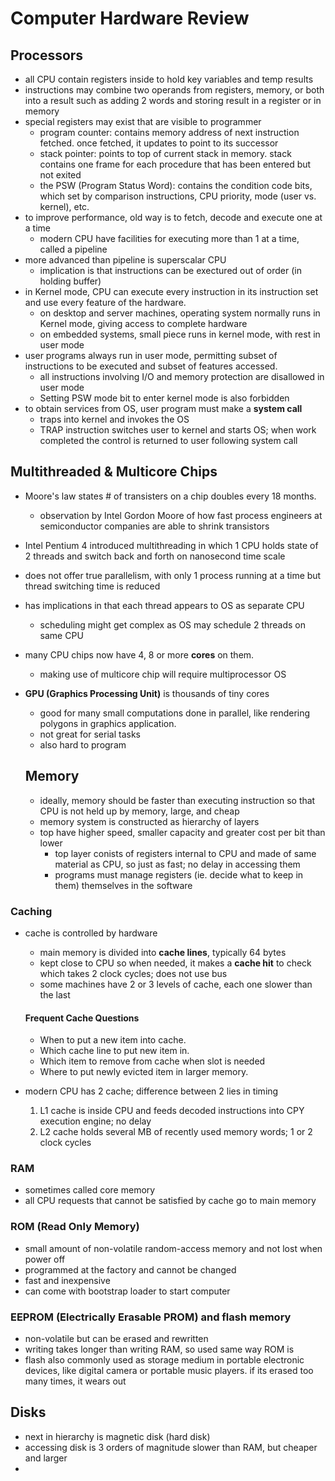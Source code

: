 # Computer Hardware Review

## Processors
- all CPU contain registers inside to hold key variables and temp results
- instructions may combine two operands from registers, memory, or both into a result such as adding 2 words and storing result in a register or in memory
- special registers may exist that are visible to programmer
  - program counter: contains memory address of next instruction fetched. once fetched, it updates to point to its successor
  - stack pointer: points to top of current stack in memory. stack contains one frame for each procedure that has been entered but not exited
  - the PSW (Program Status Word): contains the condition code bits, which set by comparison instructions, CPU priority, mode (user vs. kernel), etc.
- to improve performance, old way is to fetch, decode and execute one at a time
  - modern CPU have facilities for executing more than 1 at a time, called a pipeline
- more advanced than pipeline is superscalar CPU
  - implication is that instructions can be exectured out of order (in holding buffer)
- in Kernel mode, CPU can execute every instruction in its instruction set and use every feature of the hardware.
  - on desktop and server machines, operating system normally runs in Kernel mode, giving access to complete hardware
  - on embedded systems, small piece runs in kernel mode, with rest in user mode
- user programs always run in user mode, permitting subset of instructions to be executed and subset of features accessed.
  - all instructions involving I/O and memory protection are disallowed in user mode
  - Setting PSW mode bit to enter kernel mode is also forbidden
- to obtain services from OS, user program must make a **system call**
  - traps into kernel and invokes the OS
  - TRAP instruction switches user to kernel and starts OS; when work completed the control is returned to user following system call

## Multithreaded & Multicore Chips
- Moore's law states # of transisters on a chip doubles every 18 months.
  - observation by Intel Gordon Moore of how fast process engineers at semiconductor companies are able to shrink transistors
- Intel Pentium 4 introduced multithreading in which 1 CPU holds state of 2 threads and switch back and forth on nanosecond time scale
- does not offer true parallelism, with only 1 process running at a time but thread switching time is reduced
- has implications in that each thread appears to OS as separate CPU
  - scheduling might get complex as OS may schedule 2 threads on same CPU
- many CPU chips now have 4, 8 or more **cores** on them.
  - making use of multicore chip will require multiprocessor OS
- **GPU (Graphics Processing Unit)** is thousands of tiny cores
  - good for many small computations done in parallel, like rendering polygons in graphics application.
  - not great for serial tasks
  - also hard to program

  ## Memory
  - ideally, memory should be faster than executing instruction so that CPU is not held up by memory, large, and cheap
  - memory system is constructed as hierarchy of layers
  - top have higher speed, smaller capacity and greater cost per bit than lower
    - top layer conists of registers internal to CPU and made of same material as CPU, so just as fast; no delay in accessing them
    - programs must manage registers (ie. decide what to keep in them) themselves in the software

### Caching
- cache is controlled by hardware
  - main memory is divided into **cache lines**, typically 64 bytes
  - kept close to CPU so when needed, it makes a **cache hit** to check which takes 2 clock cycles; does not use bus
  - some machines have 2 or 3 levels of cache, each one slower than the last

  #### Frequent Cache Questions
  - When to put a new item into cache.
  - Which cache line to put new item in.
  - Which item to remove from cache when slot is needed
  - Where to put newly evicted item in larger memory.

- modern CPU has 2 cache; difference between 2 lies in timing
  1. L1 cache is inside CPU and feeds decoded instructions into CPY execution engine; no delay
  2. L2 cache holds several MB of recently used memory words; 1 or 2 clock cycles

### RAM
- sometimes called core memory
- all CPU requests that cannot be satisfied by cache go to main memory

### ROM (Read Only Memory)
- small amount of non-volatile random-access memory and not lost when power off
- programmed at the factory and cannot be changed
- fast and inexpensive
- can come with bootstrap loader to start computer

### EEPROM (Electrically Erasable PROM) and flash memory
- non-volatile but can be erased and rewritten
- writing takes longer than writing RAM, so used same way ROM is
- flash also commonly used as storage medium in portable electronic devices, like digital camera or portable music players. if its erased too many times, it wears out

## Disks
- next in hierarchy is magnetic disk (hard disk)
- accessing disk is 3 orders of magnitude slower than RAM, but cheaper and larger
-
